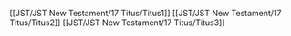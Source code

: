 [[JST/JST New Testament/17 Titus/Titus1]]
[[JST/JST New Testament/17 Titus/Titus2]]
[[JST/JST New Testament/17 Titus/Titus3]]
